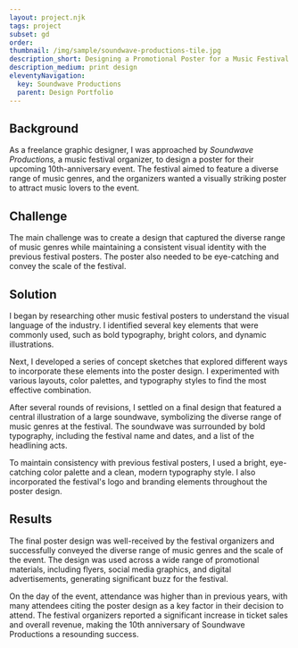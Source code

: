 ```yaml
---
layout: project.njk
tags: project
subset: gd
order:
thumbnail: /img/sample/soundwave-productions-tile.jpg
description_short: Designing a Promotional Poster for a Music Festival
description_medium: print design
eleventyNavigation:
  key: Soundwave Productions
  parent: Design Portfolio
---
```


## Background

As a freelance graphic designer, I was approached by _Soundwave Productions,_ a music festival organizer, to design a poster for their upcoming 10th-anniversary event. The festival aimed to feature a diverse range of music genres, and the organizers wanted a visually striking poster to attract music lovers to the event.

## Challenge

The main challenge was to create a design that captured the diverse range of music genres while maintaining a consistent visual identity with the previous festival posters. The poster also needed to be eye-catching and convey the scale of the festival.

## Solution

I began by researching other music festival posters to understand the visual language of the industry. I identified several key elements that were commonly used, such as bold typography, bright colors, and dynamic illustrations.

Next, I developed a series of concept sketches that explored different ways to incorporate these elements into the poster design. I experimented with various layouts, color palettes, and typography styles to find the most effective combination.

After several rounds of revisions, I settled on a final design that featured a central illustration of a large soundwave, symbolizing the diverse range of music genres at the festival. The soundwave was surrounded by bold typography, including the festival name and dates, and a list of the headlining acts.

To maintain consistency with previous festival posters, I used a bright, eye-catching color palette and a clean, modern typography style. I also incorporated the festival's logo and branding elements throughout the poster design.

## Results

The final poster design was well-received by the festival organizers and successfully conveyed the diverse range of music genres and the scale of the event. The design was used across a wide range of promotional materials, including flyers, social media graphics, and digital advertisements, generating significant buzz for the festival.

On the day of the event, attendance was higher than in previous years, with many attendees citing the poster design as a key factor in their decision to attend. The festival organizers reported a significant increase in ticket sales and overall revenue, making the 10th anniversary of Soundwave Productions a resounding success.

